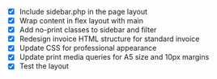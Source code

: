 - [x] Include sidebar.php in the page layout
- [x] Wrap content in flex layout with main
- [x] Add no-print classes to sidebar and filter
- [x] Redesign invoice HTML structure for standard invoice
- [x] Update CSS for professional appearance
- [x] Update print media queries for A5 size and 10px margins
- [x] Test the layout
